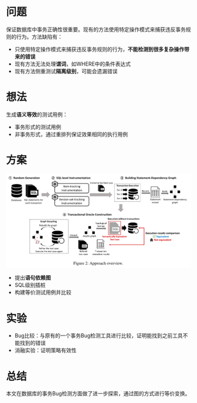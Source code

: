 # 问题

保证数据库中事务正确性很重要。现有的方法使用特定操作模式来捕获违反事务规则的行为。方法缺陷有：

* 只使用特定操作模式来捕获违反事务规则的行为，**不能检测到很多复杂操作带来的错误**
* 现有方法无法处理**谓词**，如WHERE中的条件表达式
* 现有方法侧重测试**隔离级别**，可能会遗漏错误

# 想法

生成**语义等效**的测试用例：

* 事务形式的测试用例
* 非事务形式，通过重排列保证效果相同的执行用例

# 方案

![1700729073729](image/DetectTrans23/1700729073729.png)

* 提出**语句依赖图**
* SQL级别插桩
* 构建等价测试用例并比较

# 实验

* Bug比较：与原有的一个事务Bug检测工具进行比较，证明能找到之前工具不能找到的错误
* 消融实验：证明策略有效性

# 总结

本文在数据库的事务Bug检测方面做了进一步探索，通过图的方式进行等价变换。
